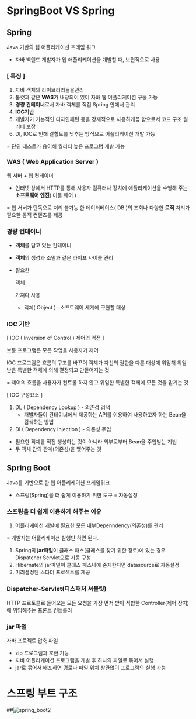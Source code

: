 # SpringBoot VS Spring

## Spring

Java 기반의 웹 어플리케이션 프레임 워크

- 자바 백엔드  개발자가 웹 애플리케이션을 개발할 때, 보편적으로 사용

### [ 특징 ]

1. 자바 객체와 라이브러리들을관리
2. 톰캣과 같은 **WAS**가 내장되어 있어 자바 웹 어플리케이션 구동 가능
3. **경량 컨테이너**로서 자바 객체를 직접 Spring 안에서 관리
4. **IOC기반**
5. 개발자가 기본적인 디자인패턴 등을 강제적으로 사용하게끔 함으로서 코드 구조 퀄리티 보장
6. DI, IOC로 인해 결합도를 낮추는 방식으로 어플리케이션 개발 가능

= 단위 테스트가 용이해 퀄리티 높은 프로그램 개발 가능

### WAS ( Web Application Server )

웹 서버 + 웹 컨테이너

- 인터넷 상에서 HTTP를 통해 사용자 컴퓨터나 장치에 애플리케이션을 수행해 주는 **소프트웨어 엔진**( 미들 웨어 )

= 웹 서버가 단독으로 처리 불가능 한 데이터베이스( DB )의 조회나 다양한 **로직** 처리가 필요한 동적 컨텐츠를 제공

### 경량 컨테이너

- **객체**를 담고 있는 컨테이너

- **객체**의 생성과 소멸과 같은 라이프 사이클 관리

- 필요한 

  객체

   가져다 사용

  - 객체( Object ) : 소프트웨어 세계에 구현할 대상

### IOC 기반

[ IOC ( Inversion of Control ) 제어의 역전 ]

보통 프로그램은 모든 작업을 사용자가 제어

IOC 프로그램은 흐름의 구조를 바꾸어 객체가 자신의 권한을 다른 대상에 위임해 위임받은 특별한 객체에 의해 결정되고 만들어지는 것

= 제어의 흐름을 사용자가 컨트롤 하지 않고 위임한 특별한 객체에 모든 것을 맡기는 것

[ IOC 구성요소 ]

1. DL ( Dependency Lookup ) -  의존성 검색
   - 개발자들이 컨테이너에서 제공하는 API를 이용하여 사용하고자 하는 Bean을 검색하는 방법
2. DI ( Dependency Injection ) - 의존성 주입

- 필요한 객체를 직접 생성하는 것이 아니라 외부로부터 Bean을 주입받는 기법
- 두 객체 간의 관계(의존성)을 맺어주는 것

## Spring Boot

Java를 기반으로 한 웹 어플리케이션 프레임워크

- 스프링(Spring)을 더 쉽게 이용하기 위한 도구 = 자동설정

### 스프링을 더 쉽게 이용하게 해주는 이유

1. 어플리케이션 개발에 필요한 모든 내부Depenndency(의존성)를 관리

= 개발자는 어플리케이션 실행만 하면 된다.

1. Spring의 **jar파일**이 클래스 패스(클래스를 찾기 위한 경로)에 있는 경우 Dispatcher Servlet으로 자동 구성
2. Hibernate의 jar파일이 클래스 패스내에 존재한다면 datasource로 자동설정
3. 미리설정된 스타터 프로젝트를 제공

### Dispatcher-Servlet(디스패처 서블릿)

HTTP 프로토콜로 들어오는 모든 요청을 가장 먼저 받아 적합한 Controller(제어 장치)에 위임해주는 프론트 컨트롤러

### jar 파일

자바 프로젝트 압축 파일

- zip 프로그램과 호환 가능
- 자바 어플리케이션 프로그램을 개발 후 하나의 파일로 묶어서 실행
- jar로 묶어서 배포하면 경로나 파일 위치 상관없이 프로그램의 실행 가능

# 스프링 부트 구조
##![spring_boot2](https://user-images.githubusercontent.com/103401813/168425994-28c35db6-a17b-466e-9780-f6a122a1415e.png)
